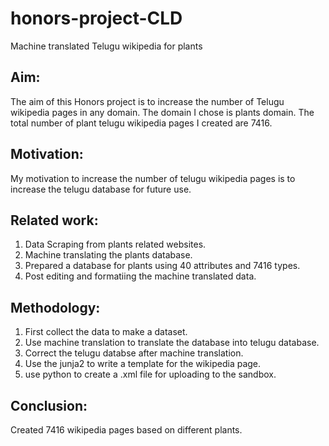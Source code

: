 # honors-project-CLD
Machine translated Telugu wikipedia for plants
## Aim: 
The aim of this Honors project is to increase the number of Telugu wikipedia pages in any domain. The domain I chose is plants domain.
The total number of plant telugu wikipedia pages I created are 7416.

## Motivation:
My motivation to increase the number of telugu wikipedia pages is to increase the telugu database for future use.

## Related work:
1) Data Scraping from plants related websites.
2) Machine translating the plants database.
3) Prepared a database for plants using 40 attributes and 7416 types.
4) Post editing and formatiing the machine translated data.

## Methodology:
1) First collect the data to make a dataset.
2) Use machine translation to translate the database into telugu database.
3) Correct the telugu databse after machine translation.
4) Use the junja2 to write a template for the wikipedia page.
5) use python to create a .xml file for uploading to the sandbox.

## Conclusion:
Created 7416 wikipedia pages based on different plants.
